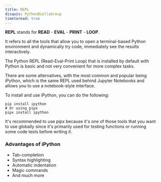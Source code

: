 ```yaml
---
title: REPL
disquis: PythonBiellaGroup
timetoread: true
---
```


**REPL** stands for **READ** - **EVAL** - **PRINT** - **LOOP**.

It refers to all the tools that allow you to open a terminal-based Python environment and dynamically try code, immediately see the results interactively.

The Python REPL (Read-Eval-Print Loop) that is installed by default with Python is basic and not very convenient for more complex tasks.

There are some alternatives, with the most common and popular being iPython, which is the same REPL used behind Jupyter Notebooks and allows you to use a notebook-style interface.

To install and use iPython, you can do the following:

```
pip install ipython
# Or using pipx
pipx install ipython
```

It's recommended to use pipx because it's one of those tools that you want to use globally since it's primarily used for testing functions or running some code tests before writing it.

### Advantages of iPython

* Tab-completion
* Syntax highlighting
* Automatic indentation
* Magic commands
* And much more